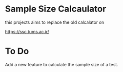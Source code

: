 # Sample Size Calcaulator

this projects aims to replace the old  calcalator on 

https://ssc.tums.ac.ir/

# To Do
Add a new feature to calculate the sample size of a test.
